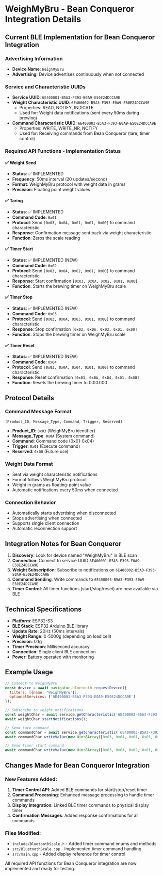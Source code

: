 # WeighMyBru - Bean Conqueror Integration Details

## Current BLE Implementation for Bean Conqueror Integration

### Advertising Information
- **Device Name**: `WeighMyBru`
- **Advertising**: Device advertises continuously when not connected

### Service and Characteristic UUIDs
- **Service UUID**: `6E400001-B5A3-F393-E0A9-E50E24DCCA9E`
- **Weight Characteristic UUID**: `6E400002-B5A3-F393-E0A9-E50E24DCCA9E`
  - Properties: READ, NOTIFY, INDICATE
  - Used for: Weight data notifications (sent every 50ms during brewing)
- **Command Characteristic UUID**: `6E400003-B5A3-F393-E0A9-E50E24DCCA9E`
  - Properties: WRITE, WRITE_NR, NOTIFY
  - Used for: Receiving commands from Bean Conqueror (tare, timer control)

### Required API Functions - Implementation Status

#### ✅ Weight Send
- **Status**: ✅ IMPLEMENTED
- **Frequency**: 50ms interval (20 updates/second)
- **Format**: WeighMyBru protocol with weight data in grams
- **Precision**: Floating point weight values

#### ✅ Taring
- **Status**: ✅ IMPLEMENTED
- **Command Code**: `0x01`
- **Protocol**: Send `[0x03, 0x0A, 0x01, 0x01, 0x00]` to command characteristic
- **Response**: Confirmation message sent back via weight characteristic
- **Function**: Zeros the scale reading

#### ✅ Timer Start
- **Status**: ✅ IMPLEMENTED (NEW)
- **Command Code**: `0x02`
- **Protocol**: Send `[0x03, 0x0A, 0x02, 0x01, 0x00]` to command characteristic
- **Response**: Start confirmation `[0x03, 0x0A, 0x02, 0x01, 0x00]`
- **Function**: Starts the brewing timer on WeighMyBru scale

#### ✅ Timer Stop
- **Status**: ✅ IMPLEMENTED (NEW)
- **Command Code**: `0x03`
- **Protocol**: Send `[0x03, 0x0A, 0x03, 0x01, 0x00]` to command characteristic
- **Response**: Stop confirmation `[0x03, 0x0A, 0x03, 0x01, 0x00]`
- **Function**: Stops the brewing timer on WeighMyBru scale

#### ✅ Timer Reset
- **Status**: ✅ IMPLEMENTED (NEW)
- **Command Code**: `0x04`
- **Protocol**: Send `[0x03, 0x0A, 0x04, 0x01, 0x00]` to command characteristic
- **Response**: Reset confirmation `[0x03, 0x0A, 0x04, 0x01, 0x00]`
- **Function**: Resets the brewing timer to 0:00.000

## Protocol Details

### Command Message Format
```
[Product_ID, Message_Type, Command, Trigger, Reserved]
```
- **Product_ID**: `0x03` (WeighMyBru identifier)
- **Message_Type**: `0x0A` (System command)
- **Command**: Command code (0x01-0x04)
- **Trigger**: `0x01` (Execute command)
- **Reserved**: `0x00` (Future use)

### Weight Data Format
- Sent via weight characteristic notifications
- Format follows WeighMyBru protocol
- Weight in grams as floating-point value
- Automatic notifications every 50ms when connected

### Connection Behavior
- Automatically starts advertising when disconnected
- Stops advertising when connected
- Supports single client connection
- Automatic reconnection support

## Integration Notes for Bean Conqueror

1. **Discovery**: Look for device named "WeighMyBru" in BLE scan
2. **Connection**: Connect to service UUID `6E400001-B5A3-F393-E0A9-E50E24DCCA9E`
3. **Weight Subscription**: Subscribe to notifications on `6E400002-B5A3-F393-E0A9-E50E24DCCA9E`
4. **Command Sending**: Write commands to `6E400003-B5A3-F393-E0A9-E50E24DCCA9E`
5. **Timer Control**: All timer functions (start/stop/reset) are now available via BLE

## Technical Specifications

- **Platform**: ESP32-S3
- **BLE Stack**: ESP32 Arduino BLE library
- **Update Rate**: 20Hz (50ms intervals)
- **Weight Range**: 0-5000g (depending on load cell)
- **Precision**: 0.1g
- **Timer Precision**: Millisecond accuracy
- **Connection**: Single client BLE connection
- **Power**: Battery operated with monitoring

## Example Usage

```javascript
// Connect to WeighMyBru
const device = await navigator.bluetooth.requestDevice({
  filters: [{name: 'WeighMyBru'}],
  optionalServices: ['6E400001-B5A3-F393-E0A9-E50E24DCCA9E']
});

// Subscribe to weight notifications
const weightChar = await service.getCharacteristic('6E400002-B5A3-F393-E0A9-E50E24DCCA9E');
await weightChar.startNotifications();

// Send tare command
const commandChar = await service.getCharacteristic('6E400003-B5A3-F393-E0A9-E50E24DCCA9E');
await commandChar.writeValue(new Uint8Array([0x03, 0x0A, 0x01, 0x01, 0x00]));

// Send timer start command
await commandChar.writeValue(new Uint8Array([0x03, 0x0A, 0x02, 0x01, 0x00]));
```

## Changes Made for Bean Conqueror Integration

### New Features Added:
1. **Timer Control API**: Added BLE commands for start/stop/reset timer
2. **Command Processing**: Enhanced message processing to handle timer commands
3. **Display Integration**: Linked BLE timer commands to physical display timer
4. **Confirmation Messages**: Added response confirmations for all commands

### Files Modified:
- `include/BluetoothScale.h` - Added timer command enums and methods
- `src/BluetoothScale.cpp` - Implemented timer command handling
- `src/main.cpp` - Added display reference for timer control

All required API functions for Bean Conqueror integration are now implemented and ready for testing.
